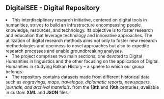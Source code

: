 <h2>DigitalSEE - Digital Repository </h2>

<li>This interdisciplinary research initiative, centered on digital tools in humanities, strives to build an infrastructure encompassing people, knowledge, resources, and technology.
Its objective is to foster research and education that leverage technology and innovative approaches. The utilization of digital research methods aims not only to foster new research
methodologies and openness to novel approaches but also to expedite research processes and enable groundbreaking analyses.</li>

<li>The project comprises two main sections: one devoted to Digital Humanities in linguistics and the other focusing on the application of Digital Humanities in studying 
Balkan History – a sphere to which our group belongs.</li>

<li>The repository contains datasets made from different historical data such as <i>engravings, maps, travelogos, diplomatic reports, newspapers, journals, and archival materials</i>. from the <b>18th</b> and <b>19th</b> centuries, 
available in custom <b>XML</b> and <b>JSON</b> files.</li>
